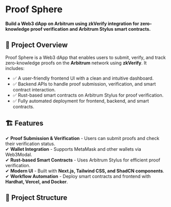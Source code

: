 # Proof Sphere  

**Build a Web3 dApp on Arbitrum using zkVerify integration for zero-knowledge proof verification and Arbitrum Stylus smart contracts.**  

## 🚀 Project Overview  

Proof Sphere is a Web3 dApp that enables users to submit, verify, and track zero-knowledge proofs on the **Arbitrum** network using **zkVerify**. It includes:  

- ✅ A user-friendly frontend UI with a clean and intuitive dashboard.  
- ✅ Backend APIs to handle proof submission, verification, and smart contract interaction.  
- ✅ Rust-based smart contracts on Arbitrum Stylus for proof verification.  
- ✅ Fully automated deployment for frontend, backend, and smart contracts.  

## 🏗 Features  

✔ **Proof Submission & Verification** - Users can submit proofs and check their verification status.  
✔ **Wallet Integration** - Supports MetaMask and other wallets via Web3Modal.  
✔ **Rust-based Smart Contracts** - Uses Arbitrum Stylus for efficient proof verification.  
✔ **Modern UI** - Built with **Next.js, Tailwind CSS, and ShadCN components**.  
✔ **Workflow Automation** - Deploy smart contracts and frontend with **Hardhat, Vercel, and Docker**.  

## 📂 Project Structure  

